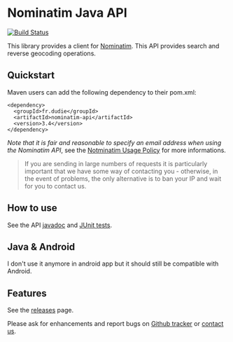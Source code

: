Nominatim Java API
==================

[![Build Status](https://travis-ci.org/jeremiehuchet/nominatim-java-api.png?branch=master)](https://travis-ci.org/jeremiehuchet/nominatim-java-api)

This library provides a client for [Nominatim](https://wiki.openstreetmap.org/wiki/Nominatim). This API provides search and reverse geocoding operations.

Quickstart
----------

Maven users can add the following dependency to their pom.xml:

    <dependency>
      <groupId>fr.dudie</groupId>
      <artifactId>nominatim-api</artifactId>
      <version>3.4</version>
    </dependency>

*Note that it is fair and reasonable to specify an email address when using the Nominatim API*, see the [Notminatim Usage Policy](https://operations.osmfoundation.org/policies/nominatim/) for more informations.

> If you are sending in large numbers of requests it is particularly important that we have some way of contacting you - otherwise, in the event of problems, the only alternative is to ban your IP and wait for you to contact us.

How to use
----------

See the API [javadoc](https://jeremiehuchet.github.io/nominatim-java-api/latest) and [JUnit tests](https://github.com/jeremiehuchet/nominatim-java-api/blob/master/src/test/java/fr/dudie/nominatim/client/JsonNominatimClientTest.java). 

Java & Android
--------------

I don't use it anymore in android app but it should still be compatible with Android.

Features
--------

See the [releases](https://github.com/jeremiehuchet/nominatim-java-api/releases) page.

Please ask for enhancements and report bugs on [Github tracker](https://github.com/jeremiehuchet/nominatim-java-api/issues/new) or [contact us](http://www.google.com/recaptcha/mailhide/d?k=01Th60_7w3rxWuSJumsnqxfg==&c=REgbsYXndhO58POROxZGybu0F_Xu3JmR-wBRNbh8knE).
